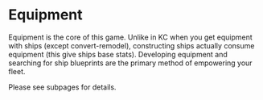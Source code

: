 # Equipment

Equipment is the core of this game. Unlike in KC when you get equipment with ships (except convert-remodel), constructing ships actually consume equipment (this give ships base stats). Developing equipment and searching for ship blueprints are the primary method of empowering your fleet.

Please see subpages for details.

